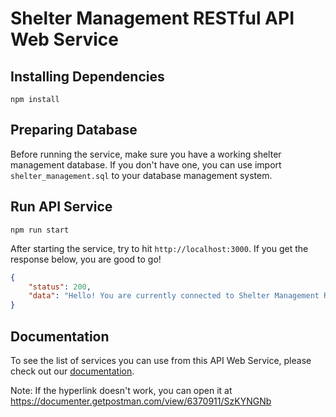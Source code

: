 # Shelter Management RESTful API Web Service

## Installing Dependencies
```
npm install
```

## Preparing Database
Before running the service, make sure you have a working shelter management database. If you don't have one, you can use import `shelter_management.sql` to your database management system.

## Run API Service
```
npm run start
```
After starting the service, try to hit `http://localhost:3000`. If you get the response below, you are good to go!
```json
{
    "status": 200,
    "data": "Hello! You are currently connected to Shelter Management RESTful API Service"
}
```

## Documentation
To see the list of services you can use from this API Web Service, please check out our [documentation](https://documenter.getpostman.com/view/6370911/SzKYNGNb).

Note: If the hyperlink doesn't work, you can open it at https://documenter.getpostman.com/view/6370911/SzKYNGNb